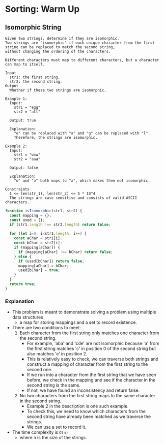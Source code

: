 # Sorting: Warm Up
## Isomorphic String
```
Given two strings, determine if they are isomorphic.
Two strings are "isomorphic" if each unique character from the first string can be replaced to match the second string,
without changing the ordering of the characters.

Different characters must map to different characters, but a character can map to itself.

Input
  str1: the first string.
  str2: the second string.
Output
  Whether if these two strings are isomorphic.

Example 1:
  Input:
    str1 = "egg"
    str2 = "all"
  
  Output: true
  
  Explanation:
    "e" can be replaced with "a" and "g" can be replaced with "l".
    Therefore, the strings are isomorphic.

Example 2:
  Input:
    str1 = "wow"
    str2 = "aaa"
  
  Output: false
  
  Explanation:
    "w" and "o" both maps to "a", which makes them not isomorphic.

Constraints
  1 <= len(str_1), len(str_2) <= 5 * 10^4
  The strings are case sensitive and consists of valid ASCII characters.
```
```javascript
function isIsomorphic(str1, str2) {
  const mapping = {};
  const used = {};
  if (str1.length !== str2.length) return false;
  
  for (let i=0; i<str1.length; i++) {
    const aChar = str1[i];
    const bChar = str2[i];
    if (mapping[aChar]) {
      if (mapping[aChar] !== bChar) return false;
    } else {
      if (used[bChar]) return false;
      mapping[aChar] = bChar;
      used[bChar] = true;
    }
  }
  return true;
}
```
### Explanation
- This problem is meant to demonstrate solving a problem using multiple data structures
  - a map for storing mappings and a set to record existence.
- There are two conditions to meet:
  1. Each character from the first string only matches one character from the second string.
      - For example, 'aba' and 'cde' are not isomorphic because 'a' from the first string matches 'c' in position 0 of the second string but also matches 'e' in position 2.
      - This is relatively easy to check, we can traverse both strings and construct a mapping of character from the first string to the second one.
      - If we run into a character from the first string that we have seen before, we check in the mapping and see if the character in the second string is the same.
      - If not, we have found an inconsistency and return false.
  2. No two characters from the first string maps to the same character in the second string.
      - Example 2 in the description is one such example.
      - To check this, we need to know which characters from the second string have already been matched as we traverse the strings.
      - We can use a set to record it.
- The time complexity is `O(n)`
  - where n is the size of the strings.
